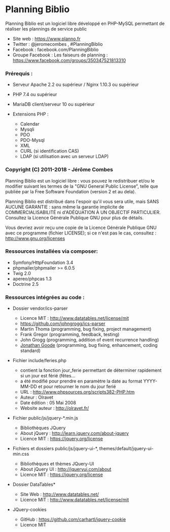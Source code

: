# Planning Biblio

Planning Biblio est un logiciel libre développé en PHP-MySQL permettant de réaliser les plannings de service public

- Site web : https://www.planno.fr
- Twitter : @jeromecombes , #PlanningBiblio
- Facebook : facebook.com/PlanningBiblio
- Groupe Facebook : Les faiseurs de planning : https://www.facebook.com/groups/350347521813310

### Prérequis :

- Serveur Apache 2.2 ou supérieur / Nginx 1.10.3 ou supérieur
- PHP 7.4 ou supérieur
- MariaDB client/serveur 10 ou supérieur

- Extensions PHP :
  - Calendar
  - Mysqli
  - PDO
  - PDO-Mysql
  - XML
  - CURL (si identification CAS)
  - LDAP (si utilisation avec un serveur LDAP)

### Copyright (C) 2011-2018 - Jérôme Combes

Planning Biblio est un logiciel libre : vous pouvez le redistribuer et/ou le modifier
suivant les termes de la "GNU General Public License", telle que publiée par la 
Free Software Foundation (version 2 et au dela).

Planning Biblio est distribué dans l'espoir qu'il vous sera utile, mais SANS AUCUNE GARANTIE :
sans même la garantie implicite de COMMERCIALISABILITÉ ni d'ADÉQUATION À UN OBJECTIF PARTICULIER.
Consultez la Licence Générale Publique GNU pour plus de détails.

Vous devriez avoir reçu une copie de la Licence Générale Publique GNU avec ce programme (fichier LICENSE); 
si ce n'est pas le cas, consultez : http://www.gnu.org/licenses

### Ressources installées via composer:

- Symfony/HttpFoundation 3.4
- phpmailer/phpmailer >= 6.0.5
- Twig 2.0
- apereo/phpcas 1.3
- Doctrine 2.5

### Ressources intégrées au code :

- Dossier vendor/ics-parser
	- Licence MIT : http://www.datatables.net/license/mit
 	- https://github.com/johngrogg/ics-parser
 	- Martin Thoma (programming, bug fixing, project management)
 	- Frank Gregor (programming, feedback, testing)
 	- John Grogg (programming, addition of event recurrence handling)
 	- [Jonathan Goode](https://github.com/u01jmg3) (programming, bug fixing, enhancement, coding standard)

- Fichier include/feries.php
 	- contient la fonction jour_ferie permettant de déterminer rapidement si un jour est férié (fêtes...
 	- a été modifié pour prendre en paramètre la date au format YYYY-MM-DD et pour retourner le nom du jour ferié
 	- URL            : http://www.phpsources.org/scripts382-PHP.htm
 	- Auteur         : Olravet
 	- Date édition   : 05 Mai 2008
 	- Website auteur : http://olravet.fr/

- Fichier public/js/jquery-*.min.js
 	- Bibliothèques JQuery
 	- About jQuery : http://learn.jquery.com/about-jquery
 	- Licence MIT : https://jquery.org/license

- Fichiers et dossiers public/js/jquery-ui-*, themes/default/jquery-ui-min.css
 	- Bibliothèques et thèmes JQuery-UI
 	- About jQuery UI : http://jqueryui.com/about
 	- Licence MIT : https://jquery.org/license

- Dossier DataTables*
 	- Site Web : http://www.datatables.net/
 	- Licence MIT : http://www.datatables.net/license/mit

- JQuery-cookies
 	- GitHub : https://github.com/carhartl/jquery-cookie
 	- Licence MIT
